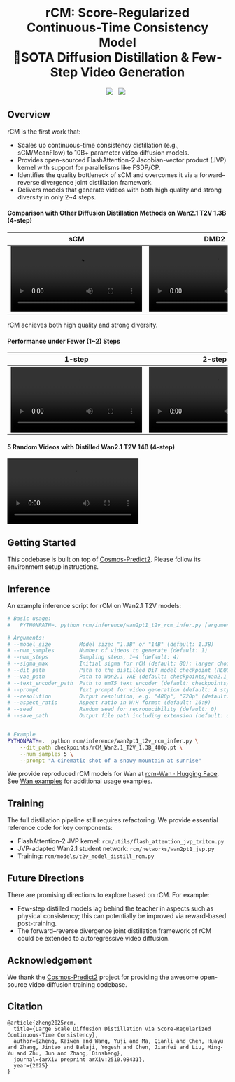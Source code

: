 <h1 align="center"> rCM: Score-Regularized Continuous-Time Consistency Model <br>🚀SOTA Diffusion Distillation & Few-Step Video Generation </h1>
<div align="center">
  <a href='https://arxiv.org/abs/2510.08431'><img src='https://img.shields.io/badge/Paper%20(arXiv)-2510.08431-red?logo=arxiv'></a>  &nbsp;
  <a href='https://research.nvidia.com/labs/dir/rcm'><img src='https://img.shields.io/badge/Website-green?logo=homepage&logoColor=white'></a> &nbsp;
</div>

## Overview

rCM is the first work that:
- Scales up continuous-time consistency distillation (e.g., sCM/MeanFlow) to 10B+ parameter video diffusion models.
- Provides open-sourced FlashAttention-2 Jacobian-vector product (JVP) kernel with support for parallelisms like FSDP/CP.
- Identifies the quality bottleneck of sCM and overcomes it via a forward–reverse divergence joint distillation framework.
- Delivers models that generate videos with both high quality and strong diversity in only 2~4 steps.

#### Comparison with Other Diffusion Distillation Methods on Wan2.1 T2V 1.3B (4-step)

| sCM | DMD2 | rCM (Ours) |
| --- | --- | --- |
| <video src="https://github.com/user-attachments/assets/50693577-9a32-4b98-86ad-d4e1be4affdc" alt="sCM" controls></video> | <video src="https://github.com/user-attachments/assets/3f1ad494-9f13-4b2f-bf3e-b99ef98dbae4" alt="DMD2" controls></video> | <video src="https://github.com/user-attachments/assets/3da35a11-8ce6-4232-9aa2-6b3bc8b7cabf" alt="rCM" controls></video> |

rCM achieves both high quality and strong diversity.

#### Performance under Fewer (1~2) Steps

| 1-step | 2-step | 4-step |
| --- | --- | --- |
| <video src="https://github.com/user-attachments/assets/fffab30d-de3f-4b86-b3b6-54208761d18b" alt="1-step" controls></video> | <video src="https://github.com/user-attachments/assets/e5477835-861f-4333-a99e-040b99186de5" alt="2-step" controls></video> | <video src="https://github.com/user-attachments/assets/8c39b50e-72df-411b-8c8e-ef69a5d3431f" alt="4-step" controls></video> |

#### 5 Random Videos with Distilled Wan2.1 T2V 14B (4-step)

<video src="https://github.com/user-attachments/assets/b1e3b786-134b-429d-b859-840646502c9b" controls></video>

## Getting Started
This codebase is built on top of [Cosmos-Predict2](https://github.com/nvidia-cosmos/cosmos-predict2). Please follow its environment setup instructions.

## Inference
An example inference script for rCM on Wan2.1 T2V models:

```bash
# Basic usage:
#   PYTHONPATH=. python rcm/inference/wan2pt1_t2v_rcm_infer.py [arguments]

# Arguments:
# --model_size         Model size: "1.3B" or "14B" (default: 1.3B)
# --num_samples        Number of videos to generate (default: 1)
# --num_steps          Sampling steps, 1–4 (default: 4)
# --sigma_max          Initial sigma for rCM (default: 80); larger choices (e.g., 1600) reduce diversity but may enhance quality
# --dit_path           Path to the distilled DiT model checkpoint (REQUIRED for inference)
# --vae_path           Path to Wan2.1 VAE (default: checkpoints/Wan2.1_VAE.pth)
# --text_encoder_path  Path to umT5 text encoder (default: checkpoints/models_t5_umt5-xxl-enc-bf16.pth)
# --prompt             Text prompt for video generation (default: A stylish woman walks down a Tokyo street...)
# --resolution         Output resolution, e.g. "480p", "720p" (default: 480p)
# --aspect_ratio       Aspect ratio in W:H format (default: 16:9)
# --seed               Random seed for reproducibility (default: 0)
# --save_path          Output file path including extension (default: output/generated_video.mp4)


# Example
PYTHONPATH=.  python rcm/inference/wan2pt1_t2v_rcm_infer.py \
    --dit_path checkpoints/rCM_Wan2.1_T2V_1.3B_480p.pt \
    --num_samples 5 \
    --prompt "A cinematic shot of a snowy mountain at sunrise"
```

We provide reproduced rCM models for Wan at [rcm-Wan · Hugging Face](https://huggingface.co/worstcoder/rcm-Wan). See [Wan examples](Wan.md) for additional usage examples.

## Training
The full distillation pipeline still requires refactoring. We provide essential reference code for key components:
- FlashAttention-2 JVP kernel: `rcm/utils/flash_attention_jvp_triton.py`
- JVP-adapted Wan2.1 student network: `rcm/networks/wan2pt1_jvp.py`
- Training: `rcm/models/t2v_model_distill_rcm.py`

## Future Directions

There are promising directions to explore based on rCM. For example:
- Few-step distilled models lag behind the teacher in aspects such as physical consistency; this can potentially be improved via reward-based post-training.
- The forward–reverse divergence joint distillation framework of rCM could be extended to autoregressive video diffusion. 

## Acknowledgement
We thank the [Cosmos-Predict2](https://github.com/nvidia-cosmos/cosmos-predict2) project for providing the awesome open-source video diffusion training codebase.

## Citation
```
@article{zheng2025rcm,
  title={Large Scale Diffusion Distillation via Score-Regularized Continuous-Time Consistency},
  author={Zheng, Kaiwen and Wang, Yuji and Ma, Qianli and Chen, Huayu and Zhang, Jintao and Balaji, Yogesh and Chen, Jianfei and Liu, Ming-Yu and Zhu, Jun and Zhang, Qinsheng},
  journal={arXiv preprint arXiv:2510.08431},
  year={2025}
}
```
